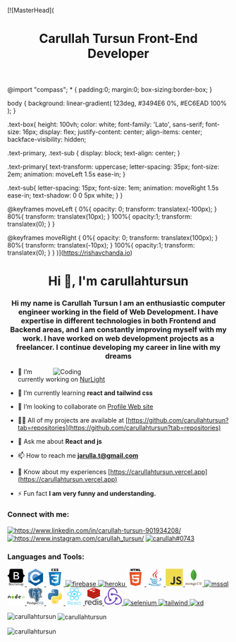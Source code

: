 
[![MasterHead](
<header>
  <div class="text-box">
    <h1>
      <span class="text-primary">Carullah Tursun</span>
      <span class="text-sub">Front-End Developer</span>
    </h1>
  </div>
</header>
@import "compass";
* {
  padding:0;
  margin:0;
  box-sizing:border-box;
}

body {
  background: linear-gradient( 123deg, #3494E6 0%, #EC6EAD 100% );
}

.text-box{
  height: 100vh;
  color: white;
  font-family: 'Lato', sans-serif;
  font-size: 16px;
  display: flex;
  justify-content: center;
  align-items: center;
  backface-visibility: hidden;
  
  .text-primary, .text-sub {
    display: block;
    text-align: center;
  }
  
  .text-primary{
    text-transform: uppercase;
    letter-spacing: 35px;
    font-size: 2em;
    animation: moveLeft 1.5s ease-in;
  }

  .text-sub{
    letter-spacing: 15px;
    font-size: 1em;
    animation: moveRight 1.5s ease-in;
    text-shadow: 0 0 5px white;
  }
}

@keyframes moveLeft {
  0%{
    opacity: 0;
    transform: translatex(-100px);
  }
  80%{
    transform: translatex(10px);
  }
  100%{
    opacity:1;
    transform: translatex(0);
  }
}

@keyframes moveRight {
  0%{
    opacity: 0;
    transform: translatex(100px);
  }
   80%{
    transform: translatex(-10px);
  }
  100%{
    opacity:1;
    transform: translatex(0);
  }
}
)](https://rishavchanda.io)
<h1 align="center">Hi 👋, I'm carullahtursun</h1>
<h3 align="center">Hi my name is Carullah Tursun I am an enthusiastic computer engineer working in the field of Web Development. I have expertise in different technologies in both Frontend and Backend areas, and I am constantly improving myself with my work. I have worked on web development projects as a freelancer. I continue developing my career in line with my dreams</h3>
<img align="right" alt="Coding" width="400" src="https://camo.githubusercontent.com/c1dcb74cc1c1835b1d716f5051499a2814c683c806b15f04b0eba492863703e9/68747470733a2f2f63646e2e6472696262626c652e636f6d2f75736572732f3733303730332f73637265656e73686f74732f363538313234332f6176656e746f2e676966">



- 🔭 I’m currently working on [NurLight](https://nurlightllc.com)

- 🌱 I’m currently learning **react and tailwind css**

- 👯 I’m looking to collaborate on [Profile Web site](https://carullahtursun.vercel.app)

- 👨‍💻 All of my projects are available at [https://github.com/carullahtursun?tab=repositories](https://github.com/carullahtursun?tab=repositories)

- 💬 Ask me about **React and js**

- 📫 How to reach me **jarulla.t@gmail.com**

- 📄 Know about my experiences [https://carullahtursun.vercel.app](https://carullahtursun.vercel.app)

- ⚡ Fun fact **I am very funny and understanding.**

<h3 align="left">Connect with me:</h3>
<p align="left">
<a href="https://linkedin.com/in/https://www.linkedin.com/in/carullah-tursun-901934208/" target="blank"><img align="center" src="https://raw.githubusercontent.com/rahuldkjain/github-profile-readme-generator/master/src/images/icons/Social/linked-in-alt.svg" alt="https://www.linkedin.com/in/carullah-tursun-901934208/" height="30" width="40" /></a>
<a href="https://instagram.com/https://www.instagram.com/carullah_tursun/" target="blank"><img align="center" src="https://raw.githubusercontent.com/rahuldkjain/github-profile-readme-generator/master/src/images/icons/Social/instagram.svg" alt="https://www.instagram.com/carullah_tursun/" height="30" width="40" /></a>
<a href="https://discord.gg/carullah#0743" target="blank"><img align="center" src="https://raw.githubusercontent.com/rahuldkjain/github-profile-readme-generator/master/src/images/icons/Social/discord.svg" alt="carullah#0743" height="30" width="40" /></a>
</p>

<h3 align="left">Languages and Tools:</h3>
<p align="left"> <a href="https://getbootstrap.com" target="_blank" rel="noreferrer"> <img src="https://raw.githubusercontent.com/devicons/devicon/master/icons/bootstrap/bootstrap-plain-wordmark.svg" alt="bootstrap" width="40" height="40"/> </a> <a href="https://www.cprogramming.com/" target="_blank" rel="noreferrer"> <img src="https://raw.githubusercontent.com/devicons/devicon/master/icons/c/c-original.svg" alt="c" width="40" height="40"/> </a> <a href="https://www.w3schools.com/css/" target="_blank" rel="noreferrer"> <img src="https://raw.githubusercontent.com/devicons/devicon/master/icons/css3/css3-original-wordmark.svg" alt="css3" width="40" height="40"/> </a> <a href="https://firebase.google.com/" target="_blank" rel="noreferrer"> <img src="https://www.vectorlogo.zone/logos/firebase/firebase-icon.svg" alt="firebase" width="40" height="40"/> </a> <a href="https://heroku.com" target="_blank" rel="noreferrer"> <img src="https://www.vectorlogo.zone/logos/heroku/heroku-icon.svg" alt="heroku" width="40" height="40"/> </a> <a href="https://www.w3.org/html/" target="_blank" rel="noreferrer"> <img src="https://raw.githubusercontent.com/devicons/devicon/master/icons/html5/html5-original-wordmark.svg" alt="html5" width="40" height="40"/> </a> <a href="https://www.java.com" target="_blank" rel="noreferrer"> <img src="https://raw.githubusercontent.com/devicons/devicon/master/icons/java/java-original.svg" alt="java" width="40" height="40"/> </a> <a href="https://developer.mozilla.org/en-US/docs/Web/JavaScript" target="_blank" rel="noreferrer"> <img src="https://raw.githubusercontent.com/devicons/devicon/master/icons/javascript/javascript-original.svg" alt="javascript" width="40" height="40"/> </a> <a href="https://www.mongodb.com/" target="_blank" rel="noreferrer"> <img src="https://raw.githubusercontent.com/devicons/devicon/master/icons/mongodb/mongodb-original-wordmark.svg" alt="mongodb" width="40" height="40"/> </a> <a href="https://www.microsoft.com/en-us/sql-server" target="_blank" rel="noreferrer"> <img src="https://www.svgrepo.com/show/303229/microsoft-sql-server-logo.svg" alt="mssql" width="40" height="40"/> </a> <a href="https://nodejs.org" target="_blank" rel="noreferrer"> <img src="https://raw.githubusercontent.com/devicons/devicon/master/icons/nodejs/nodejs-original-wordmark.svg" alt="nodejs" width="40" height="40"/> </a> <a href="https://www.postgresql.org" target="_blank" rel="noreferrer"> <img src="https://raw.githubusercontent.com/devicons/devicon/master/icons/postgresql/postgresql-original-wordmark.svg" alt="postgresql" width="40" height="40"/> </a> <a href="https://www.python.org" target="_blank" rel="noreferrer"> <img src="https://raw.githubusercontent.com/devicons/devicon/master/icons/python/python-original.svg" alt="python" width="40" height="40"/> </a> <a href="https://reactjs.org/" target="_blank" rel="noreferrer"> <img src="https://raw.githubusercontent.com/devicons/devicon/master/icons/react/react-original-wordmark.svg" alt="react" width="40" height="40"/> </a> <a href="https://redis.io" target="_blank" rel="noreferrer"> <img src="https://raw.githubusercontent.com/devicons/devicon/master/icons/redis/redis-original-wordmark.svg" alt="redis" width="40" height="40"/> </a> <a href="https://redux.js.org" target="_blank" rel="noreferrer"> <img src="https://raw.githubusercontent.com/devicons/devicon/master/icons/redux/redux-original.svg" alt="redux" width="40" height="40"/> </a> <a href="https://www.selenium.dev" target="_blank" rel="noreferrer"> <img src="https://raw.githubusercontent.com/detain/svg-logos/780f25886640cef088af994181646db2f6b1a3f8/svg/selenium-logo.svg" alt="selenium" width="40" height="40"/> </a> <a href="https://tailwindcss.com/" target="_blank" rel="noreferrer"> <img src="https://www.vectorlogo.zone/logos/tailwindcss/tailwindcss-icon.svg" alt="tailwind" width="40" height="40"/> </a> <a href="https://www.adobe.com/products/xd.html" target="_blank" rel="noreferrer"> <img src="https://cdn.worldvectorlogo.com/logos/adobe-xd.svg" alt="xd" width="40" height="40"/> </a> </p>

<p><img align="left" src="https://github-readme-stats.vercel.app/api/top-langs?username=carullahtursun&show_icons=true&locale=en&layout=compact" alt="carullahtursun" /></p>

<p>&nbsp;<img align="center" src="https://github-readme-stats.vercel.app/api?username=carullahtursun&show_icons=true&locale=en" alt="carullahtursun" /></p>

<p><img align="center" src="https://github-readme-streak-stats.herokuapp.com/?user=carullahtursun&" alt="carullahtursun" /></p>
